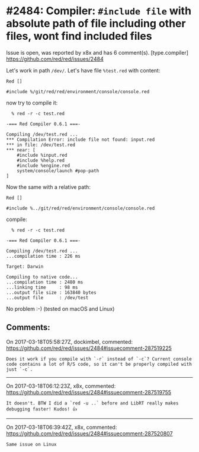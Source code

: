 
#2484: Compiler: `#include file` with absolute path of file including other files, wont find included files
================================================================================
Issue is open, was reported by x8x and has 6 comment(s).
[type.compiler]
<https://github.com/red/red/issues/2484>

Let's work in path `/dev/`.
Let's have file `%test.red` with content:
```
Red []

#include %/git/red/red/environment/console/console.red
```
now try to compile it:
```
  % red -r -c test.red

-=== Red Compiler 0.6.1 ===- 

Compiling /dev/test.red ...
*** Compilation Error: include file not found: input.red 
*** in file: /dev/test.red
*** near: [
    #include %input.red 
    #include %help.red 
    #include %engine.red 
    system/console/launch #pop-path
]
```
Now the same with a relative path:
```
Red []

#include %../git/red/red/environment/console/console.red
```
compile:
```
  % red -r -c test.red

-=== Red Compiler 0.6.1 ===- 

Compiling /dev/test.red ...
...compilation time : 226 ms

Target: Darwin 

Compiling to native code...
...compilation time : 2480 ms
...linking time     : 98 ms
...output file size : 163840 bytes
...output file      : /dev/test 
```
No problem :-)
(tested on macOS and Linux)


Comments:
--------------------------------------------------------------------------------

On 2017-03-18T05:58:27Z, dockimbel, commented:
<https://github.com/red/red/issues/2484#issuecomment-287519225>

    Does it work if you compile with `-r` instead of `-c`? Current console code contains a lot of R/S code, so it can't be properly compiled with just `-c`.

--------------------------------------------------------------------------------

On 2017-03-18T06:12:23Z, x8x, commented:
<https://github.com/red/red/issues/2484#issuecomment-287519755>

    It doesn't. BTW I did a `red -u ..` before and LibRT really makes debugging faster! Kudos! 👍 

--------------------------------------------------------------------------------

On 2017-03-18T06:39:42Z, x8x, commented:
<https://github.com/red/red/issues/2484#issuecomment-287520807>

    Same issue on Linux

